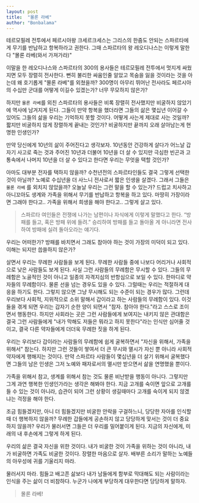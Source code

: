 ```yaml
---
layout: post
title:  "몰론 라베"
author: "Bonbalama"
---
```


 테르모필레 전투에서 페르시아왕  크세르크세스는 그리스의 한줌도 안되는 스파르타에게 무기를 반납하고 항복하라고 권한다. 그때 스파르타의 왕 레오디나스는 이렇게 말한다 "몰론 라베(와서 가져가라)"

이말을 한 레오디나스와 스파르타의 300의 용사들은 테르모필레 전투에서 멋지게 싸웠지면 모두 장렬히 전사한다. 뻔히 불리한 싸움인줄 알았고 목숨을 잃을 것이라는 것을 아는데 왜 호기롭게 "몰론 라베"를 외쳤을까? 300명이 아무리 뛰어난 전사라도 페르시아의 수십만 군대를 어떻게 이길수 있겠는가? 너무 무모하지 않은가?

하지만 `몰론 라베`를 외친 스파르타의 용사들은 비록 장렬히 전사했지만 비굴하지 않았기에 역사에 남겨지게 된다. 그들이 만약 항복을 했더라면 그들의 삶은 몇십년 이어갈 수 있어도 그들의 삶을 우리는 기억하지 못할 것이다. 어떻게 사는게 제대로 사는 것일까? 짧지만 비굴하지 않게 장렬하게 끝내는 것인가? 비굴하지만 끝까지 오래 살아남는게 현명한 인생인가?

만약 당신에게 10년의 삶이 주어진다고 생각보자. 10년동안 건강하게 살다가 어느날 갑자기 사고로 죽는 것과 주어진 10년과 더불어 10년을 더 살 수 있지만 극심한 빈곤과 고통속에서 나머지 10년을 더 살 수 있다고 한다면 우리는 무엇을 택할 것인가?

아마도 대부분 전자를 택하지 않을까? 수천년전의 스파르타인들도 결국 그렇게 선택한 것이 아닐까? 노예로 수십년을 더 사느니 전사로서 짧은 인생을 살겠다. 그래서 그들은 `몰론 라베` 를 외치지 않았을까? 오늘날 우리는 그런 말을 할 수 있는가? 드럽고 치사하고 아니꼬아도 생계와 가족을 위해서 무기를 반납하고 항복을 하고 있다. 마땅히 가장이라면 그래야 한다고.. 가족을 위해서 희생을 해야 한다고.. 그렇게 살고 있다.

> 스파르타 여인들은 전쟁에 나가는 남편이나 자식에게 이렇게 말했다고 한다. “방패를 들고, 혹은 방패 위에 들려.” 승리하여 방패를 들고 돌아올 게 아니라면 전사하여 방패에 실려 돌아오라는 얘기다.

우리는 어떠한가? 방패를 바치면서 그래도 참아야 하는 것이 가장의 미덕이 되고 있다. 이해는 되지만 씁쓸하지 않은가?  

살면서 우리는 무례한 사람들을 보게 된다. 무례한 사람들 중에 나보다 어리거나 사회적으로 낮은 사람들도 보게 된다. 사실 그런 사람들의 무례함은 무시할 수 있다. 그들의 무례함은 노골적인 것이 아니고 일종의 자격지심의 반항심으로 보일 수 있다. 한마디로 약자들의 무례함이다. 물론 선을 넘는 경우도 있을 수 있다. 그럴때는 우리는 적절하게 대응을 하기도 한다. 그렇지 않으면 그냥 무시해도 되는 수준이 되는 경우가 많다. 그런데 우리보다 사회적, 지위적으로 소위 말해서 갑이라고 하는 사람들의 무례함이 있다. 이것들을 겪게 되면 우리는 갑자기 순한 양이 되면서 "참자. 참아야 한다."라고 스스로 조이면서 행동한다. 하지만 사회라는 곳은 그런 사람들에게 보여지는 내키지 않은 관대함은 결국 그런 사람들에게 "내가 막해도 저들은 뭐라고 하지 못한다"라는 인식만 심어줄 것이고, 결국 다른 약자들에게 더더욱 무례한 짓을 하게 된다. 

우리는 우리보다 갑이라는 사람들의 무례함에 쉽게 굴복하면서 "자신을 위해서, 가족을 위해서" 참는다. 하지만 그런 것들이 쌓여서 더 큰 무시와 멸시가 자신 뿐 아니라 사회적 약자에게 행해지는 것이다. 만약 스파르타 사람들이 몇십년을 더 살기 위해서 굴복했다면 그들의 남은 인생은 그저 노예와 패자로서의 멸시만 받으면서 삶을 연명했을 뿐이다.

가족을 위해서 참고, 생계를 위해서 참는 것도 물론 비난받을 행동이 아니다. 그렇지만 그게 과연 행복한 인생인가라는 생각은 해봐야 한다. 지금 고개를 숙이면 앞으로 고개를 들 수 있는 것이 아니라, 습관이 되어 그런 상황이 생길때마다 고개를 숙이게 되지 않겠냐는 걱정을 해야 한다.

조금 힘들겠지만, 아니 더 힘들겠지만 비굴한 안락을 구걸하느니, 당당한 자아를 인식할때 더 행복하지 않을까? 무례한 갑들에게 공손하지 않고 당당하게 맞서는 것이 더 중요하지 않을까? 우리가 물러서면 그들은 더 우리를 밀어붙이게 된다. 지금의 자신에게, 미래의 내 후손에게 그렇게 하게 된다.

우리의 삶은 결국 자신을 위한 것이다. 내가 비굴한 것이 가족을 위하는 것이 아니라, 내가 비굴하면 가족도 비굴한 것이다. 장렬한 마음으로 살자. 배부른 소리가 말하는 노예들의 아우성에 귀를 기울리지 마라. 

물러서지 마라. 힘들고 배고픈 삶보다  내가 남들에게 함부로 막대해도 되는 사람이라는 인식을 주는 삶이 더 비참하다. 누군가 나에게 부당하게 대우한다면 당당하게 말하자.

> 몰론 라베!

